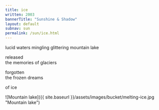 ```yaml
---
title: ice
written: 2003
bannerTitle: "Sunshine & Shadow" 
layout: default
subnav: sun
permalink: /sun/ice.html
---
```


<div class="poem">
lucid waters mingling  
glittering mountain lake

released  
the memories of glaciers

forgotten  
the frozen dreams

of ice
</div>

![Mountain lake]({{ site.baseurl }}/assets/images/bucket/melting-ice.jpg "Mountain lake")
